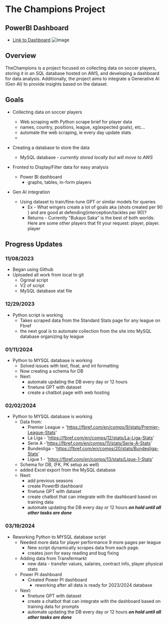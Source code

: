 # The Champions Project
## PowerBI Dashboard
- [Link to Dashboard]([url](https://app.powerbi.com/groups/me/reports/e4ebd868-41d8-4360-868b-0653656930b7/ReportSection?experience=power-bi))
![image](https://github.com/adam23483/thechampions/assets/63423355/778082ff-388b-454d-9c1d-0273d7f8cfa6)

## Overview
TheChampions is a project focused on collecting data on soccer players, storing it in an SQL database hosted on AWS, and developing a dashboard for data analysis. Additionally, the project aims to integrate a Generative AI (Gen AI) to provide insights based on the dataset.

## Goals
- Collecting data on soccer players
  - Web scraping with Python scrape brief for player data 
  - names, country, positions, league, xg(expected goals), etc...
  - automate the web scraping, ie every day update stats
  - 
- Creating a database to store the data
  -  MySQL database - *currently stored locally but will move to AWS*
  
- Fronted to Display/Filter data for easy analysis
  - Power BI dashboard
    - graphs, tables, in-form players

- Gen AI integration
  - Using dataset to train/fine-tune GPT or similar models for queries
    - Ex - What wingers create a lot of goals aka (shots created per 90 ) and are good at defending(interception/tackles per 90)?
     - Returns - Currently "Bukayo Saka" is the best of both worlds: Here are some other players that fit your request: player, player. player
  
## Progress Updates 
### 11/08/2023
- Began using Github
- Uploaded all work from local to git 
  - Ogrinal script
  - V2 of script
  - MySQL database stat file 

### 12/29/2023
- Python script is working
  - Takes scraped data from the Standard Stats page for any league on Fbref
  - the next goal is to automate collection from the site into MySQL database organizing by league
### 01/11/2024
- Python to MYSQL database is working
  - Solved issues with text, float, and int formatting
  - Now creating a schema for DB
  - Next:
    - automate updating the DB every day or 12 hours 
    - finetune GPT with dataset
    - create a chatbot page with web hosting
### 02/02/2024
- Python to MYSQL database is working 
  - Data from:
    - Premier League = 'https://fbref.com/en/comps/9/stats/Premier-League-Stats'
    - La Liga - 'https://fbref.com/en/comps/12/stats/La-Liga-Stats'
    - Serie A -'https://fbref.com/en/comps/11/stats/Serie-A-Stats'
    - Bundesliga - 'https://fbref.com/en/comps/20/stats/Bundesliga-Stats'
    - Ligue 1 - 'https://fbref.com/en/comps/13/stats/Ligue-1-Stats'
  - Schema for DB, (FK, PK setup as well)
  - added Excel export from the MySQL database
  - Next: 
    - add previous seasons 
    - create PowerBI dashboard  
    - finetune GPT with dataset
    - create chatbot that can integrate with the dashboard based on training data
    - automate updating the DB every day or 12 hours ***on hold until all other tasks are done***
### 03/19/2024
- Reworking Python to MYSQL database script   
  - Needed more data for player performance 9 more pages per league 
    - New script dynamically scrapes data from each page. 
    - creates json for easy reading and bug fixing  
  - Adding data from Transfermarkt  
    - new data - transfer values, salaries, contract info, player physical stats
  - Power PI dashboard  
    - Created Power PI dashboard
      - reworking after all data is ready for 2023/2024 database
  - Next: 
    - finetune GPT with dataset 
    - create a chatbot that can integrate with the dashboard based on training data for prompts 
    - automate updating the DB every day or 12 hours ***on hold until all other tasks are done***
